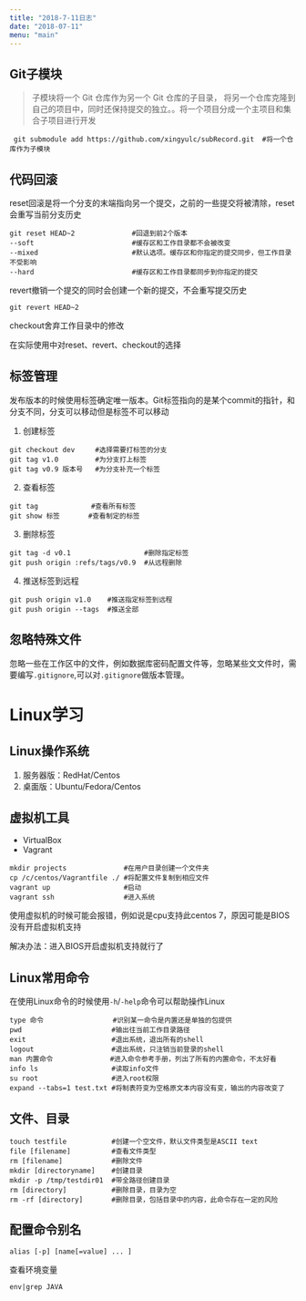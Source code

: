 ```yaml
---
title: "2018-7-11日志"
date: "2018-07-11"
menu: "main"
---
```



## Git子模块

> 子模块将一个 Git 仓库作为另一个 Git 仓库的子目录， 将另一个仓库克隆到自己的项目中，同时还保持提交的独立。。将一个项目分成一个主项目和集合子项目进行开发

```nginx
 git submodule add https://github.com/xingyulc/subRecord.git  #将一个仓库作为子模块
```

## 代码回滚

reset回滚是将一个分支的末端指向另一个提交，之前的一些提交将被清除，reset会重写当前分支历史

```shell
git reset HEAD~2              #回退到前2个版本
--soft                        #缓存区和工作目录都不会被改变
--mixed				          #默认选项。缓存区和你指定的提交同步，但工作目录不受影响
--hard                        #缓存区和工作目录都同步到你指定的提交
```

revert撤销一个提交的同时会创建一个新的提交，不会重写提交历史

```shell
git revert HEAD~2
```

checkout舍弃工作目录中的修改

在实际使用中对reset、revert、checkout的选择

## 标签管理

发布版本的时候使用标签确定唯一版本。Git标签指向的是某个commit的指针，和分支不同，分支可以移动但是标签不可以移动

1. 创建标签

```shell
git checkout dev     #选择需要打标签的分支
git tag v1.0         #为分支打上标签
git tag v0.9 版本号   #为分支补充一个标签
```

2. 查看标签

```shell
git tag             #查看所有标签
git show 标签       #查看制定的标签
```

3. 删除标签

```shell
git tag -d v0.1                  #删除指定标签
git push origin :refs/tags/v0.9  #从远程删除
```

4. 推送标签到远程

```nginx
git push origin v1.0    #推送指定标签到远程
git push origin --tags  #推送全部
```

## 忽略特殊文件

忽略一些在工作区中的文件，例如数据库密码配置文件等，忽略某些⽂文件时，需要编写`.gitignore`,可以对`.gitignore`做版本管理。



# Linux学习

## Linux操作系统

1. 服务器版：RedHat/Centos
2. 桌面版：Ubuntu/Fedora/Centos

## 虚拟机工具

- VirtualBox
- Vagrant

```shell
mkdir projects              #在用户目录创建一个文件夹
cp /c/centos/Vagrantfile ./ #将配置文件复制到相应文件
vagrant up                  #启动
vagrant ssh                 #进入系统
```

使用虚拟机的时候可能会报错，例如说是cpu支持此centos 7，原因可能是BIOS没有开启虚拟机支持

解决办法：进入BIOS开启虚拟机支持就行了

## Linux常用命令

在使用Linux命令的时候使用`-h`/`-help`命令可以帮助操作Linux

```shell
type 命令                 #识别某一命令是内置还是单独的包提供
pwd					     #输出往当前工作目录路径
exit                     #退出系统，退出所有的shell
logout                   #退出系统，只注销当前登录的shell
man 内置命令		      #进入命令参考手册，列出了所有的内置命令，不太好看
info ls                  #读取info文件
su root				     #进入root权限
expand --tabs=1 test.txt #将制表符变为空格原文本内容没有变，输出的内容改变了
```

## 文件、目录

```shell
touch testfile           #创建一个空文件，默认文件类型是ASCII text
file [filename]          #查看文件类型
rm [filename]            #删除文件
mkdir [directoryname]    #创建目录
mkdir -p /tmp/testdir01  #带全路径创建目录
rm [directory]	         #删除目录，目录为空
rm -rf [directory]       #删除目录，包括目录中的内容，此命令存在一定的风险
```

## 配置命令别名

```shell
alias [-p] [name[=value] ... ]
```

查看环境变量

```shell
env|grep JAVA
```
